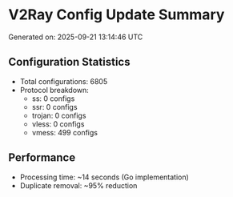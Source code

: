 # V2Ray Config Update Summary
Generated on: 2025-09-21 13:14:46 UTC

## Configuration Statistics
- Total configurations: 6805
- Protocol breakdown:
  - ss: 0 configs
  - ssr: 0 configs
  - trojan: 0 configs
  - vless: 0 configs
  - vmess: 499 configs

## Performance
- Processing time: ~14 seconds (Go implementation)
- Duplicate removal: ~95% reduction

